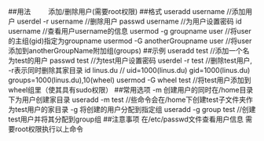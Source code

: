 ##用法
&emsp;&emsp; 添加/删除用户(需要root权限)
##格式
    useradd username //添加用户
    userdel -r username //删除用户
    passwd username  //为用户设置密码
    id username //查看用户username的信息
    usermod -g groupname user //将user的主组(gid)指定为groupname
    usermod -G anotherGroupname user //将user添加到anotherGroupName附加组(groups)
##示例
    useradd test //添加一个名为test的用户
    passwd test //为test用户设置密码
    userdel -r test //删除test用户, -r表示同时删除其家目录
    id linus.du // uid=1000(linus.du) gid=1000(linus.du) groups=1000(linus.du),10(wheel)
    usermod -G wheel test //将test用户添加到wheel组里（使其具有sudo权限）
##常用选项
    -m 创建用户的同时在/home目录下为用户创建家目录
    useradd -m test //些命令会在/home下创建test子文件夹作为test用户的家目录
    -g 将创建的用户分配到指定组
    useradd -g group test //创建test用户并将其分配到group组
##注意事项
    在/etc/passwd文件查看用户信息
    需要root权限执行以上命令
